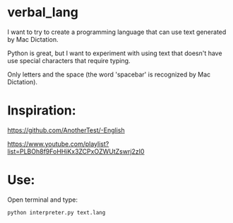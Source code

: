 # verbal_lang

I want to try to create a programming language that can use text generated by Mac Dictation.

Python is great, but I want to experiment with using text that doesn't have use special characters that require typing.

Only letters and the space (the word 'spacebar' is recognized by Mac Dictation).

# Inspiration:

https://github.com/AnotherTest/-English

https://www.youtube.com/playlist?list=PLBOh8f9FoHHiKx3ZCPxOZWUtZswrj2zI0

# Use:

Open terminal and type:

    python interpreter.py text.lang 